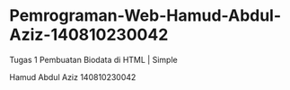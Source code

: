 # Pemrograman-Web-Hamud-Abdul-Aziz-140810230042

Tugas 1 Pembuatan Biodata di HTML | Simple

Hamud Abdul Aziz 
140810230042

